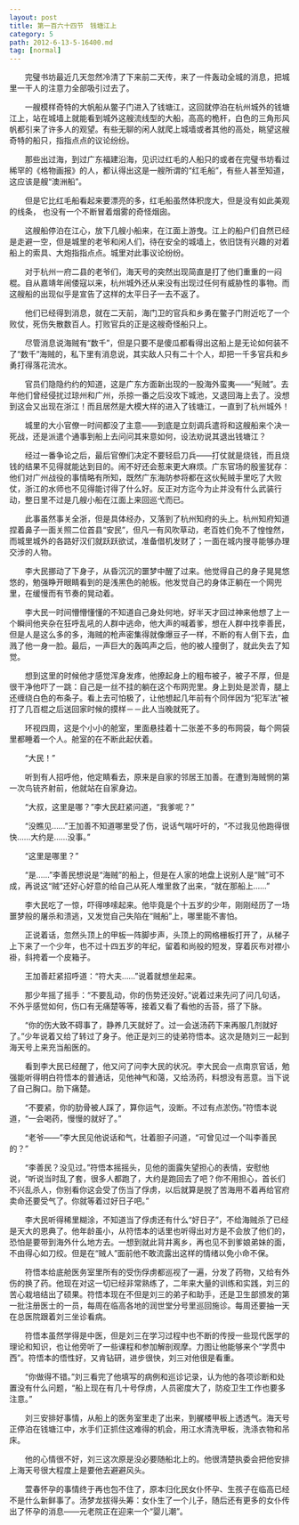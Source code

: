 ```yaml
---
layout: post
title: 第一百六十四节　钱塘江上
category: 5
path: 2012-6-13-5-16400.md
tag: [normal]
---
```


　　完璧书坊最近几天忽然冷清了下来前二天传，来了一件轰动全城的消息，把城里一干人的注意力全部吸引过去了。

　　一艘模样奇特的大帆船从鳖子门进入了钱塘江，这回就停泊在杭州城外的钱塘江上，站在城墙上就能看到城外这艘流线型的大船，高高的桅杆，白色的三角形风帆都引来了许多人的观望。有些无聊的闲人就爬上城墙或者其他的高处，眺望这艘奇特的船只，指指点点的议论纷纷。

　　那些出过海，到过广东福建沿海，见识过红毛的人船只的或者在完璧书坊看过稀罕的《格物画报》的人，都认得出这是一艘所谓的“红毛船”，有些人甚至知道，这应该是艘“澳洲船”。

　　但是它比红毛船看起来要漂亮的多，红毛船虽然体积庞大，但是没有如此美观的线条， 也没有一个不断冒着烟雾的奇怪烟囱。

　　这艘船停泊在江心，放下几艘小船来，在江面上游曳。江上的船户们自然已经是走避一空，但是城里的老爷和闲人们，待在安全的城墙上，依旧饶有兴趣的对着船上的索具、大炮指指点点。城里对此事议论纷纷。

　　对于杭州一府二县的老爷们，海天号的突然出现简直是打了他们重重的一闷棍。自从嘉靖年闹倭寇以来，杭州城外还从来没有出现过任何有威胁性的事物。而这艘船的出现似乎是宣告了这样的太平日子一去不返了。

　　他们已经得到消息，就在二天前，海门卫的官兵和乡勇在鳖子门附近吃了一个败仗，死伤失散数百人。打败官兵的正是这艘奇怪船只上。

　　尽管消息说海贼有“数千”，但是只要不是傻瓜都看得出这船上是无论如何装不了“数千”海贼的，私下里有消息说，其实敌人只有二十个人，却把一千多官兵和乡勇打得落花流水。

　　官员们隐隐约约的知道，这是广东方面新出现的一股海外蛮夷――“髡贼”。去年他们曾经侵扰过琼州和广州，杀掠一番之后没攻下城池，又退回海上去了。没想到这会又出现在浙江！而且居然是大模大样的进入了钱塘江，一直到了杭州城外！

　　城里的大小官僚一时间都没了主意――到底是立刻调兵遣将和这艘船来个决一死战，还是派遣个通事到船上去问问其来意如何，设法劝说其退出钱塘江？

　　经过一番争论之后，最后官僚们决定不要轻启刀兵――打仗就是烧钱，而且烧钱的结果不见得就能达到目的。闹不好还会惹来更大麻烦。广东官场的殷鉴犹存：他们对广州战役的事情略有所知，既然广东海防参将都在这伙髡贼手里吃了大败仗，浙江的水师也不见得能讨得了什么好。反正对方迄今为止并没有什么武装行动，整日里不过是几艘小船在江面上来回巡弋而已。

　　此事虽然事关全浙，但是具体经办，又落到了杭州知府的头上。杭州知府知道捏着鼻子一面关照二位首县“安民”，但凡一有风吹草动，老百姓们免不了惶惶然，而城里城外的各路好汉们就跃跃欲试，准备借机发财了；一面在城内搜寻能够办理交涉的人物。

　　李大民挪动了下身子，从昏沉沉的噩梦中醒了过来。他觉得自己的身子晃晃悠悠的，勉强睁开眼睛看到的是浅黑色的舱板。他发觉自己的身体正躺在一个网兜里，在缓慢而有节奏的晃动着。

　　李大民一时间懵懵懂懂的不知道自己身处何地，好半天才回过神来他想了上一个瞬间他夹杂在狂呼乱吼的人群中逃命，他大声的喊着爹，想在人群中找李善民，但是人是这么多的多，海贼的枪声密集得就像爆豆子一样，不断的有人倒下去，血溅了他一身一脸。最后，一声巨大的轰鸣声之后，他的被人撞倒了，就此失去了知觉。

　　想到这里的时候他才感觉浑身发疼，他撩起身上的粗布被子，被子不厚，但是很干净他吓了一跳：自己是一丝不挂的躺在这个布网兜里。身上到处是淤青，腿上还缠绕白色的布条子。看上去可怕极了，让他想起几年前有个同伴因为“犯军法”被打了几百棍之后送回家时候的摸样－－此人当晚就死了。

　　环视四周，这是个小小的舱室，里面悬挂着十二张差不多的布网袋，每个网袋里都睡着一个人。舱室的在不断此起伏着。

　　“大民！”

　　听到有人招呼他，他定睛看去，原来是自家的邻居王加善。在遭到海贼惘的第一次鸟铳齐射前，他就站在自家身边。

　　“大叔，这里是哪？”李大民赶紧问道，“我爹呢？”

　　“没瞧见……”王加善不知道哪里受了伤，说话气喘吁吁的，“不过我见他跑得很快……大约是……没事。”

　　“这里是哪里？”

　　“是……”李善民想说是“海贼”的船上，但是在人家的地盘上说别人是“贼”可不成，再说这“贼”还好心好意的给自己从死人堆里救了出来，“就在那船上……”

　　李大民吃了一惊，吓得哆嗦起来。他毕竟是个十五岁的少年，刚刚经历了一场噩梦般的屠杀和溃逃，又发觉自己失陷在“贼船”上，哪里能不害怕。

　　正说着话，忽然头顶上的甲板一阵脚步声，头顶上的网格栅板打开了，从梯子上下来了一个少年，也不过十四五岁的年纪，留着和尚般的短发，穿着灰布对襟小褂，斜挎着一个皮箱子。

　　王加善赶紧招呼道：“符大夫……”说着就想坐起来。

　　那少年摇了摇手：“不要乱动，你的伤势还没好。”说着过来先问了问几句话，不外乎感觉如何，伤口有无痛楚等等，接着又看了看他的舌苔，搭了下脉。

　　“你的伤大致不碍事了，静养几天就好了。过一会送汤药下来再服几剂就好了。”少年说着又给了转过了身子。他正是刘三的徒弟符悟本。这次是随刘三一起到海天号上来充当船医的。

　　看到李大民已经醒了，他又问了问李大民的状况。李大民会一点南京官话，勉强能听得明白符悟本的普通话，见他神气和蔼，又给汤药，料想没有恶意。当下说了自己胸口。肋下痛楚。

　　“不要紧，你的肋骨被人踩了，算你运气，没断。不过有点淤伤。”符悟本说道，“一会喝药，慢慢的就好了。”

　　“老爷――”李大民见他说话和气，壮着胆子问道，“可曾见过一个叫李善民的？”

　　“李善民？没见过。”符悟本摇摇头，见他的面露失望担心的表情，安慰他说，“听说当时乱了套，很多人都跑了，大约是跑回去了吧？你不用担心，首长们不兴乱杀人，你别看你这会受了伤当了俘虏，以后就算是脱了苦海用不着再给官府卖命还要受气了。你就等着过好日子吧。”

　　李大民听得稀里糊涂，不知道当了俘虏还有什么“好日子”，不给海贼杀了已经是天大的恩典了。他年龄虽小，从符悟本的话里也听得出对方是不会放了他们的，恐怕是要带到海外什么地方去。一想到就此背井离乡，再也见不到爹娘弟妹的面，不由得心如刀绞。但是在“贼人”面前他不敢流露出这样的情绪以免小命不保。

　　符悟本给底舱医务室里所有的受伤俘虏都巡视了一遍，分发了药物，又给有外伤的换了药。他现在对这一切已经非常熟练了，二年来大量的训练和实践，刘三的苦心栽培结出了硕果。符悟本现在不但是刘三的弟子和助手，还是卫生部颁发的第一批注册医士的一员，每周在临高各地的润世堂分号里巡回施诊。每周还要抽一天在总医院跟着刘三坐诊看病。

　　符悟本虽然学得是中医，但是刘三在学习过程中也不断的传授一些现代医学的理论和知识，也让他旁听了一些课程和参加解剖观摩。力图让他能够来个“学贯中西”。符悟本的悟性好，又肯钻研，进步很快，刘三对他很是看重。

　　“你做得不错。”刘三看完了他填写的病例和巡诊记录，认为他的各项诊断和处置没有什么问题，“船上现在有几十号俘虏，人员密度大了，防疫卫生工作也要多注意。”

　　刘三安排好事情，从船上的医务室里走了出来，到艉楼甲板上透透气。海天号正停泊在钱塘江中，水手们正抓住这难得的机会，用江水清洗甲板，洗涤衣物和吊床。

　　他的心情很不好，刘三这次原是没必要随船北上的。他很清楚执委会把他安排上海天号很大程度上是要他去避避风头。

　　萱春怀孕的事情终于再也包不住了，原本归化民女仆怀孕、生孩子在临高已经不是什么新鲜事了。汤梦龙拔得头筹：女仆生了一个儿子，随后还有更多的女仆传出了怀孕的消息――元老院正在迎来一个“婴儿潮”。